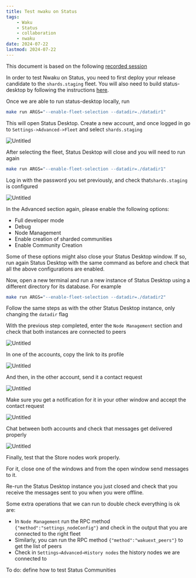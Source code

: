 ```yaml
---
title: Test nwaku on Status
tags:
    - Waku
    - Status
    - collaboration
    - nwaku
date: 2024-07-22
lastmod: 2024-07-22
---
```


This document is based on the following [recorded session](https://drive.google.com/file/d/16ZJB5n2aazf9LfGZPKHPTGJy9zZJ6nIH/view)

In order to test Nwaku on Status, you need to first deploy your release candidate to the `shards.staging` fleet. You will also need to build status-desktop by following the instructions [here](https://www.notion.so/Building-ca1db4fb3baf4f15bab8da717832b743?pvs=21).

Once we are able to run status-desktop locally, run

```bash
make run ARGS="--enable-fleet-selection --datadir=./datadir1"
```

This will open Status Desktop. Create a new account, and once logged in go to `Settings->Advanced->Fleet` and select `shards.staging`

![Untitled](https://prod-files-secure.s3.us-west-2.amazonaws.com/1518abd9-c08f-4989-93c1-96525e62bce5/cc4efd5e-047f-4d44-b8bd-051fc61840ce/Untitled.png)

After selecting the fleet, Status Desktop will close and you will need to run again

```bash
make run ARGS="--enable-fleet-selection --datadir=./datadir1"
```

Log in with the password you set previously, and check that`shards.staging` is configured

![Untitled](https://prod-files-secure.s3.us-west-2.amazonaws.com/1518abd9-c08f-4989-93c1-96525e62bce5/30552c55-a80d-4d9a-ae56-ecd26a4d4bbf/Untitled.png)

In the Advanced section again, please enable the following options:

- Full developer mode
- Debug
- Node Management
- Enable creation of sharded communities
- Enable Community Creation

Some of these options might also close your Status Desktop window. If so, run again Status Desktop with the same command as before and check that all the above configurations are enabled.

Now, open a new terminal and run a new instance of Status Desktop using a different directory for its database. For example

```bash
make run ARGS="--enable-fleet-selection --datadir=./datadir2"
```

Follow the same steps as with the other Status Desktop instance, only changing the `datadir` flag

With the previous step completed, enter the `Node Management` section and check that both instances are connected to peers

![Untitled](https://prod-files-secure.s3.us-west-2.amazonaws.com/1518abd9-c08f-4989-93c1-96525e62bce5/388402f1-f5a0-415f-a415-2b7542df7a20/Untitled.png)

In one of the accounts, copy the link to its profile

![Untitled](https://prod-files-secure.s3.us-west-2.amazonaws.com/1518abd9-c08f-4989-93c1-96525e62bce5/3dee43db-4cdf-45aa-8284-302d1444d450/Untitled.png)

And then, in the other account, send it a contact request

![Untitled](https://prod-files-secure.s3.us-west-2.amazonaws.com/1518abd9-c08f-4989-93c1-96525e62bce5/8d28f26a-92bf-494b-9cc5-9eafe5c18ecc/Untitled.png)

Make sure you get a notification for it in your other window and accept the contact request

![Untitled](https://prod-files-secure.s3.us-west-2.amazonaws.com/1518abd9-c08f-4989-93c1-96525e62bce5/b74a3339-6a01-4f73-ad47-ea45d78dec94/Untitled.png)

Chat between both accounts and check that messages get delivered properly

![Untitled](https://prod-files-secure.s3.us-west-2.amazonaws.com/1518abd9-c08f-4989-93c1-96525e62bce5/c73cc45c-fffb-41ca-ae91-2460523e588e/Untitled.png)

Finally, test that the Store nodes work properly.

For it, close one of the windows and from the open window send messages to it.

Re-run the Status Desktop instance you just closed and check that you receive the messages sent to you when you were offline.

Some extra operations that we can run to double check everything is ok are:

- In `Node Management` run the RPC method `{"method":"settings_nodeConfig"}` and check in the output that you are connected to the right fleet
- Similarly, you can run the RPC method `{"method":"wakuext_peers"}` to get the list of peers
- Check in `Settings→Advanced→History nodes` the history nodes we are connected to

To do: define how to test Status Communities